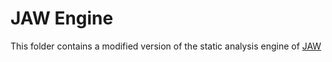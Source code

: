 # JAW Engine

This folder contains a modified version of the static analysis engine of [JAW](https://soheilkhodayari.github.io/JAW/)
